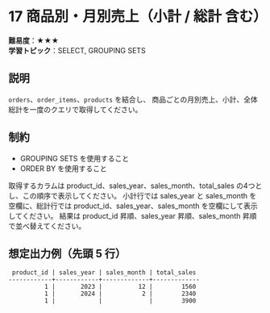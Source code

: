 # 17 商品別・月別売上（小計 / 総計 含む）

**難易度**：★★★  
**学習トピック**：SELECT, GROUPING SETS

## 説明
`orders`、`order_items`、`products` を結合し、
商品ごとの月別売上、小計、全体総計を一度のクエリで取得してください。

## 制約

* GROUPING SETS を使用すること
* ORDER BY を使用すること

取得するカラムは product_id、sales_year、sales_month、total_sales の4つとし、この順序で表示してください。
小計行では sales_year と sales_month を空欄に、総計行では product_id、sales_year、sales_month を空欄にして表示してください。
結果は product_id 昇順、sales_year 昇順、sales_month 昇順で並べ替えてください。

## 想定出力例（先頭 5 行）

```
 product_id | sales_year | sales_month | total_sales 
------------+------------+-------------+-------------
          1 |       2023 |          12 |        1560
          1 |       2024 |           2 |        2340
          1 |            |             |        3900
```
